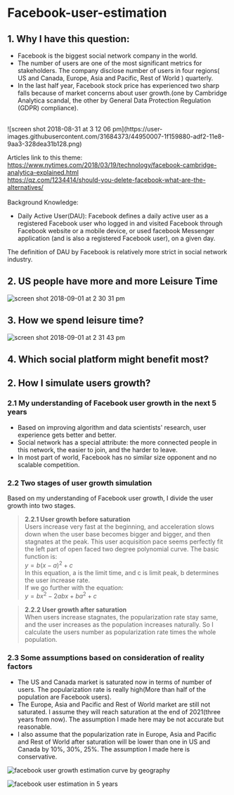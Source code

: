 # Facebook-user-estimation

## 1. Why I have this question:
- Facebook is the biggest social network company in the world.
- The number of users are one of the most significant metrics for stakeholders. The company disclose number of users in four regions( US and Canada, Europe, Asia and Pacific, Rest of World ) quarterly.
- In the last half year, Facebook stock price has experienced two sharp falls because of market concerns about user growth.(one by Cambridge Analytica scandal, the other by General Data Protection Regulation (GDPR) compliance).<br>
<br>
![screen shot 2018-08-31 at 3 12 06 pm](https://user-images.githubusercontent.com/31684373/44950007-1f159880-adf2-11e8-9aa3-328dea31b128.png)

Articles link to this theme:<br>
https://www.nytimes.com/2018/03/19/technology/facebook-cambridge-analytica-explained.html <br>
https://qz.com/1234414/should-you-delete-facebook-what-are-the-alternatives/<br>
<br>
Background Knowledge: 

- Daily Active User(DAU): Facebook defines a daily active user as a registered Facebook user who logged in and visited Facebook through Facebook website or a mobile device, or used facebook Messenger application (and is also a registered Facebook user), on a given day. 

The definition of DAU by Facebook is relatively more strict in social network industry.


## 2. US people have more and more Leisure Time<br>
![screen shot 2018-09-01 at 2 30 31 pm](https://user-images.githubusercontent.com/31684373/44950067-a1eb2300-adf3-11e8-91c7-752976ee3d1e.png)
<br>

## 3. How we spend leisure time?<br>
![screen shot 2018-09-01 at 2 31 43 pm](https://user-images.githubusercontent.com/31684373/44950085-c8a95980-adf3-11e8-867b-b845ef55da8c.png)
<br>

## 4. Which social platform might benefit most?<br>


## 2. How I simulate users growth?
### 2.1 My understanding of Facebook user growth in the next 5 years
- Based on improving algorithm and data scientists' research, user experience gets better and better.
- Social network has a special attribute: the more connected people in this network, the easier to join, and the harder to leave.
- In most part of world, Facebook has no similar size opponent and no scalable competition.

### 2.2 Two stages of user growth simulation
Based on my understanding of Facebook user growth, I divide the user growth into two stages.
> **2.2.1 User growth before saturation**<br>
Users increase very fast at the beginning, and acceleration slows down when the user base becomes bigger and bigger, and then stagnates at the peak. This user acquisition pace seems perfectly fit the left part of open faced two degree polynomial curve. The basic function is: <br>
$y=b\left(x-a\right)^2+c$ <br>
In this equation, a is the limit time, and c is limit peak, b determines the user increase rate.<br>
If we go further with the equation: <br>
$y=bx^2-2abx+ba^2+c$

> **2.2.2 User growth after saturation**<br>
When users increase stagnates, the popularization rate stay same, and the user increases as the population increases naturally. So I calculate the users number as popularization rate times the whole population.

### 2.3 Some assumptions based on consideration of reality factors
- The US and Canada market is saturated now in terms of number of users. The popularization rate is really high(More than half of the population are Facebook users).
- The Europe, Asia and Pacific and Rest of World market are still not saturated. I assume they will reach saturation at the end of 2021(three years from now). The assumption I made here may be not accurate but reasonable.
- I also assume that the popularization rate in Europe, Asia and Pacific and Rest of World after saturation will be lower than one in US and Canada by 10%, 30%, 25%. The assumption I made here is conservative.

![facebook user growth estimation curve by geography](https://user-images.githubusercontent.com/31684373/44296185-1065a800-a26e-11e8-8467-b8d3fa1c0e8a.png)

![facebook user estimation in 5 years](https://user-images.githubusercontent.com/31684373/44296195-4145dd00-a26e-11e8-8465-11ad740966c9.png)


